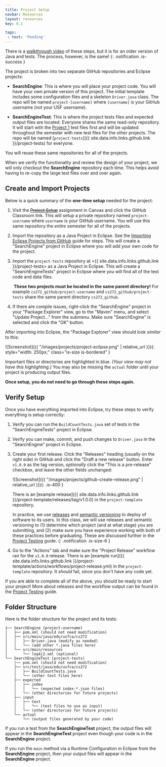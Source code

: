 ```yaml
---
title: Project Setup
navbar: Resources
layout: resources
key: 0.1

tags:
 - text: 'Pending'
---
```


<i class="fas fa-video"></i>
There is a [walkthrough video](https://drive.google.com/file/d/14oecs2WIJrRQJnWnRlKE2-4nt2lZa5vW/view?usp=sharing) of these steps, but it is for an older version of Java and tests. The process, however, is the same! 
{: .notification .is-success }

The project is broken into two separate GitHub repositories and Eclipse projects:

  - **SearchEngine**: This is where you will place your project code. You will have your own private version of this project. The initial template includes some configuration files and a skeleton `Driver.java` class. The repo will be named `project-[username]` where `[username]` is your GitHub username (not your USF username).

  - **SearchEngineTest**: This is where the project tests files and expected output files are located. Everyone shares the same read-only repository. It will start with the [Project 1](project-1.html) test files first and will be updated throughout the semester with new test files for the other projects. The repo will be named [`project-tests`]({{ site.data.info.links.github.link }}/project-tests) for everyone.

You will reuse these same repositories for all of the projects.

When we verify the functionality and review the design of your project, we will only checkout the **SearchEngine** repository each time. This helps avoid having to re-copy the large test files over and over again.

## Create and Import Projects

Below is a quick summary of the **one-time setup** needed for the project:

  1. Visit the ~~[Project Setup](#)~~ assignment in Canvas and click the GitHub Classroom link. This will setup a private repository named `project-username` where `username` is your GitHub username. You will use this same repository the *entire* semester for all of the projects.

  1. Import the repository as a Java Project in Eclipse. See the [Importing Eclipse Projects from GitHub](/resources/eclipse/importing-eclipse-projects-from-github.html) guide for steps. This will create a "SearchEngine" project in Eclipse where you will add your own code for the project.

  1. Import the `project-tests` repository at <{{ site.data.info.links.github.link }}/project-tests> as a Java Project in Eclipse. This will create a "SearchEngineTests" project in Eclipse where you will find all of the test code and data files.

      <i class="fas fa-exclaimation-triangle"></i>&nbsp;**These two projects must be located in the same parent directory!** For example `cs272_github/project-username` and `cs272_github/project-tests` share the same parent directory `cs272_github`.

  1. If there are compile issues, right-click the "SearchEngine" project in your "Package Explorer" view, go to the "Maven" menu, and select "Update Project..." from the submenu. Make sure "SearchEngine" is selected and click the "OK" button.

After importing into Eclipse, the "Package Explorer" view should look *similar* to this:

![Screenshot]({{ "/images/projects/project-eclipse.png" | relative_url }}){: style="width: 250px;" class="is-size is-bordered" }

Important files or directories are highlighted in blue. *(Your view may not have this highlighting.)* You may also be missing the `actual` folder until your project is producing output files.

**Once setup, you do not need to go through these steps again.**

## Verify Setup

Once you have everything imported into Eclipse, try these steps to verify everything is setup correctly:

  1. Verify you can run the `BuildCountTests.java` set of tests in the "SearchEngineTests" project in Eclipse.

  1. Verify you can make, commit, and push changes to `Driver.java` in the "SearchEngine" project in Eclipse.

  1. Create your first release. Click the "Releases" heading (usually on the right side) in GitHub and click the "Draft a new release" button. Enter `v1.0.0` as the tag version, *optionally* click the "This is a pre-release" checkbox, and leave the other fields unchanged:

      ![Screenshot]({{ "/images/projects/github-create-release.png" | relative_url }}){: .is-400 }

      There is an [example release]({{ site.data.info.links.github.link }}/project-template/releases/tag/v1.0.0) in the `project-template` repository.

      <i class="fas fa-info-circle"></i>
      In practice, we use [releases](https://docs.github.com/en/repositories/releasing-projects-on-github/about-releases) and [semantic versioning](https://semver.org/) to deploy of software to its users. In this class, we will use releases and semantic versioning to (1) determine which project (and at what stage) you are submitting, and (2) make sure you have experience working with both of these practices before graduating. These are discussed further in the [Project Testing](testing.html) guide.
      {: .notification .is-size-6 } 

  1. Go to the "Actions" tab and make sure the "Project Release" workflow ran for the `v1.0.0` release. There is an [example run]({{ site.data.info.links.github.link }}/project-template/actions/workflows/project-release.yml) in the `project-template` repository. It *should* fail, since you don't have any code yet.

If you are able to complete all of the above, you should be ready to start your project! More about releases and the workflow output can be found in the [Project Testing](testing.html) guide.

## Folder Structure

Here is the folder structure for the project and its tests:

```
├── SearchEngine (project-username)
│   ├── pom.xml (should not need modification)
│   ├── src/main/java/edu/usfca/cs272
│   │   ├── Driver.java (modify as needed)
│   │   └── (add other *.java files here)
│   └── src/main/resources
│       └── log4j2.xml (optional)
└── SearchEngineTest (project-tests)
    |── pom.xml (should not need modification)
    ├── src/test/java/edu/usfca/cs272
    │   ├── BuildCountTests.java
    │   └── (other test files here)
    ├── expected
    │   ├── index
    │   │   └── (expected index-*.json files)
    │   └── (other directories for future projects)
    ├── input
    │   ├── text
    │   │   └── (text files to use as input)
    │   └── (other directories for future projects)
    └── actual
        └── (output files generated by your code)
```

If you run a test from the **SearchEngineTest** project, the output files will appear in the **SearchEngineTest** project even though your code is in the **SearchEngine** project.

If you run the `main` method via a Runtime Configuration in Eclipse from the **SearchEngine** project, then your output files will appear in the **SearchEngine** project.
